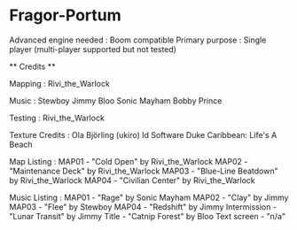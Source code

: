 # Fragor-Portum
Advanced engine needed  : Boom compatible
Primary purpose         : Single player (multi-player supported but not tested)

** Credits **

Mapping                 : Rivi_the_Warlock
                          
Music                   : Stewboy
                          Jimmy
                          Bloo
                          Sonic Mayham
                          Bobby Prince
                          


Testing                 : Rivi_the_Warlock
                          
Texture Credits         : Ola Björling (ukiro)
                          Id Software
                          Duke Caribbean: Life's A Beach
                         
Map Listing             : MAP01 - "Cold Open" by Rivi_the_Warlock
                          MAP02 - "Maintenance Deck" by Rivi_the_Warlock
                          MAP03 - "Blue-Line Beatdown" by Rivi_the_Warlock
                          MAP04 - "Civilian Center" by Rivi_the_Warlock
                          
Music Listing           : MAP01 - "Rage" by Sonic Mayham
                          MAP02 - "Clay" by Jimmy
                          MAP03 - "Flee" by Stewboy
                          MAP04 - "Redshift" by Jimmy
                          Intermission - "Lunar Transit" by Jimmy
                          Title - "Catnip Forest" by Bloo
                          Text screen - "n/a"
